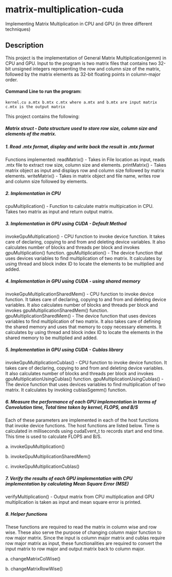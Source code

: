 # matrix-multiplication-cuda
Implementing Matrix Multiplication in CPU and GPU (in three different techniques)

## Description
This project is the implementation of General Matrix Multiplication(gemm) in CPU and GPU. Input to the program is two matrix files that contains two 32-bit unsigned integers representing the row and column size of the matrix, followed by the matrix elements as 32-bit floating points in column-major order.
#### Command Line to run the program: 
`
kernel.cu a.mtx b.mtx c.mtx
where a.mtx and b.mtx are input matrix
      c.mtx is the output matrix
`

This project contains the following:
##### Matrix struct - Data structure used to store row size, column size and elements of the matrix.
##### 1. Read .mtx format, display and write back the result in .mtx format
Functions implemented: 
readMatrix() - Takes in File location as input, reads .mtx file to extract row size, column size and elements.
printMatrix() - Takes matrix object as input and displays row and column size followed by matrix elements.
writeMatrix() - Takes in matrix object and file name, writes row and column size followed by elements.

##### 2. Implementation in CPU
cpuMultiplication() - Function to calculate matrix multipication in CPU. Takes two matrix as input and return output matrix.

##### 3. Implementation in GPU using CUDA - Default Method
invokeGpuMultiplication() - CPU function to invoke device function. It takes care of declaring, copying to and from and deleting device variables. It also calculates number of blocks and threads per block and invokes gpuMultiplication() function.
gpuMultiplication() - The device function that uses devices variables to find multiplication of two matrix. It calculates by using thread and block index ID to locate the elements to be multiplied and added.

##### 4. Implementation in GPU using CUDA - using shared memory
invokeGpuMultiplicationSharedMem() - CPU function to invoke device function. It takes care of declaring, copying to and from and deleting device variables. It also calculates number of blocks and threads per block and invokes gpuMultiplicationSharedMem() function.
gpuMultiplicationSharedMem() - The device function that uses devices variables to find multiplication of two matrix. It also takes care of defining the shared memory and uses that memory to copy necessary elements. It calculates by using thread and block index ID to locate the elements in the shared memory to be multiplied and added.

##### 5. Implementation in GPU using CUDA - Cublas library
invokeGpuMultiplicationCublas() - CPU function to invoke device function. It takes care of declaring, copying to and from and deleting device variables. It also calculates number of blocks and threads per block and invokes gpuMultiplicationUsingCublas() function.
gpuMultiplicationUsingCublas() - The device function that uses devices variables to find multiplication of two matrix. It calculates by invoking cublasSgemm() function.

##### 6. Measure the performance of each GPU implementation in terms of Convolution time, Total time taken by kernel, FLOPS, and B/S
Each of these parameters are implemented in each of the host functions that invoke device functions. The host functions are listed below. Time is calculated in milliseconds using cudaEvent_t to records start and end time. This time is used to calculate FLOPS and B/S.

a. invokeGpuMultiplication()

b. invokeGpuMultiplicationSharedMem()

c. invokeGpuMultiplicationCublas()

##### 7. Verify the results of each GPU implementation with CPU implementation by calculating Mean Square Error (MSE)
verifyMultiplication() - Output matrix from CPU multiplication and GPU multiplication is taken as input and mean square error is printed.

##### 8. Helper functions
These functions are required to read the matrix in column wise and row wise. These also serve the purpose of changing column major function to row major matrix. Since the input is column major matrix and cublas require row major matrix as input, these functionalities are required to convert the input matrix to row major and output matrix back to column major.

a. changeMatrixColWise()

b. changeMatrixRowWise() 
